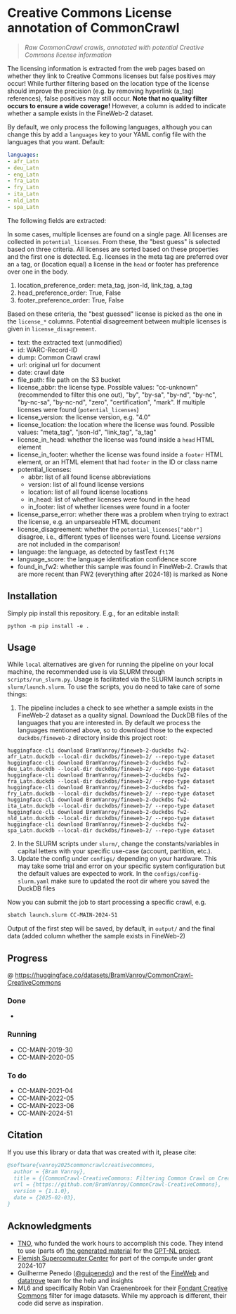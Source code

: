 # Creative Commons License annotation of CommonCrawl

> *Raw CommonCrawl crawls, annotated with potential Creative Commons license information*

The licensing information is extracted from the web pages based on whether they link to Creative Commons licenses but false positives may occur! While further filtering based on the location type of the license should improve the precision (e.g. by removing hyperlink (a_tag) references), false positives may still occur. **Note that no quality filter occurs to ensure a wide coverage!** However, a column is added to indicate whether a sample exists in the FineWeb-2 dataset.

By default, we only process the following languages, although you can change this by add a `languages` key to your YAML config file with the languages that you want. Default:

```yaml
languages:
- afr_Latn
- deu_Latn
- eng_Latn
- fra_Latn
- fry_Latn
- ita_Latn
- nld_Latn
- spa_Latn
```

The following fields are extracted:

In some cases, multiple licenses are found on a single page. All licenses are collected in `potential_licenses`. From these, the "best guess" is selected
based on three criteria. All licenses are sorted based on these properties and the first one is detected. E.g. licenses in the meta tag are preferred over an `a` tag, or (location equal) a license in the `head` or footer has preference over one in the body.

1. location_preference_order: meta_tag, json-ld, link_tag, a_tag
2. head_preference_order: True, False
3. footer_preference_order: True, False

Based on these criteria, the "best guessed" license is picked as the one in the `license_*` columns. Potential disagreement between multiple licenses is given in `license_disagreement`.

- text: the extracted text (unmodified)
- id: WARC-Record-ID
- dump: Common Crawl crawl
- url: original url for document
- date: crawl date
- file_path: file path on the S3 bucket
- license_abbr: the license type. Possible values: "cc-unknown" (recommended to filter this one out), "by", "by-sa", "by-nd", "by-nc", "by-nc-sa", "by-nc-nd", "zero", "certification", "mark". If multiple licenses were found (`potential_licenses`) 
- license_version: the license version, e.g. "4.0"
- license_location: the location where the license was found. Possible values: "meta_tag", "json-ld", "link_tag", "a_tag"
- license_in_head: whether the license was found inside a `head` HTML element
- license_in_footer: whether the license was found inside a `footer` HTML element, or an HTML element that had `footer` in the ID or class name
- potential_licenses:
  - abbr: list of all found license abbreviations
  - version: list of all found license versions
  - location: list of all found license locations
  - in_head: list of whether licenses were found in the head
  - in_footer: list of whether licenses were found in a footer
- license_parse_error: whether there was a problem when trying to extract the license, e.g. an unparseable HTML document
- license_disagreement: whether the `potential_licenses["abbr"]` disagree, i.e., different types of licenses were found. License *versions* are not included in the comparison!
- language: the language, as detected by fastText `ft176`
- language_score: the language identification confidence score
- found_in_fw2: whether this sample was found in FineWeb-2. Crawls that are more recent than FW2 (everything after 2024-18) is marked as None

## Installation

Simply pip install this repository. E.g., for an editable install:

```shell
python -m pip install -e .
```

## Usage

While `local` alternatives are given for running the pipeline on your local machine, the recommended use is via SLURM through `scripts/run_slurm.py`. Usage is facilitated via the SLURM launch scripts in `slurm/launch.slurm`. To use the scripts, you do need to take care of some things:

1. The pipeline includes a check to see whether a sample exists in the FineWeb-2 dataset as a quality signal. Download the DuckDB files of the languages that you are interested in. By default we process the languages mentioned above, so to download those to the expected `duckdbs/fineweb-2` directory inside this project root:

```shell
huggingface-cli download BramVanroy/fineweb-2-duckdbs fw2-afr_Latn.duckdb --local-dir duckdbs/fineweb-2/ --repo-type dataset
huggingface-cli download BramVanroy/fineweb-2-duckdbs fw2-deu_Latn.duckdb --local-dir duckdbs/fineweb-2/ --repo-type dataset
huggingface-cli download BramVanroy/fineweb-2-duckdbs fw2-fra_Latn.duckdb --local-dir duckdbs/fineweb-2/ --repo-type dataset
huggingface-cli download BramVanroy/fineweb-2-duckdbs fw2-fry_Latn.duckdb --local-dir duckdbs/fineweb-2/ --repo-type dataset
huggingface-cli download BramVanroy/fineweb-2-duckdbs fw2-ita_Latn.duckdb --local-dir duckdbs/fineweb-2/ --repo-type dataset
huggingface-cli download BramVanroy/fineweb-2-duckdbs fw2-nld_Latn.duckdb --local-dir duckdbs/fineweb-2/ --repo-type dataset
huggingface-cli download BramVanroy/fineweb-2-duckdbs fw2-spa_Latn.duckdb --local-dir duckdbs/fineweb-2/ --repo-type dataset
```

2. In the SLURM scripts under `slurm/`, change the constants/variables in capital letters with your specific use-case (account, partition, etc.).
3. Update the config under `configs/` depending on your hardware. This may take some trial and error on your specific system configuration but the default values are expected to work. In the `configs/config-slurm.yaml` make sure to updated the root dir where you saved the DuckDB files

Now you can submit the job to start processing a specific crawl, e.g.

```bash
sbatch launch.slurm CC-MAIN-2024-51
```

Output of the first step will be saved, by default, in `output/` and the final data (added column whether the sample exists in FineWeb-2) 

## Progress

@ https://huggingface.co/datasets/BramVanroy/CommonCrawl-CreativeCommons

### Done

- 

### Running

- CC-MAIN-2019-30
- CC-MAIN-2020-05

### To do

- CC-MAIN-2021-04
- CC-MAIN-2022-05
- CC-MAIN-2023-06
- CC-MAIN-2024-51

## Citation

If you use this library or data that was created with it, please cite:

```bibtex
@software{vanroy2025commoncrawlcreativecommons,
  author = {Bram Vanroy},
  title = {{CommonCrawl-CreativeCommons: Filtering Common Crawl on Creative Commons licenses}},
  url = {https://github.com/BramVanroy/CommonCrawl-CreativeCommons},
  version = {1.1.0},
  date = {2025-02-03},
}
```


## Acknowledgments

- [TNO](https://www.tno.nl/nl/), who funded the work hours to accomplish this code. They intend to use (parts of) [the generated material](https://huggingface.co/datasets/BramVanroy/CommonCrawl-CreativeCommons) for the [GPT-NL project](https://gpt-nl.nl/).
- [Flemish Supercomputer Center](https://www.vscentrum.be/) for part of the compute under grant 2024-107
- Guilherme Penedo ([@guipenedo](https://huggingface.co/guipenedo)) and the rest of the [FineWeb](https://huggingface.co/datasets/HuggingFaceFW/fineweb) and [datatrove](https://github.com/huggingface/datatrove) team for the help and insights
- ML6 and specifically Robin Van Craenenbroek for their [Fondant Creative Commons](https://github.com/ml6team/fondant-usecase-filter-creative-commons/tree/add-fondant-usecase-cc-image-extraction) filter for image datasets. While my approach is different, their code did serve as inspiration.
